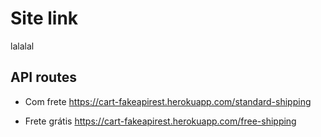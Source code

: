 # Site link

lalalal

## API routes

- Com frete
https://cart-fakeapirest.herokuapp.com/standard-shipping

- Frete grátis
https://cart-fakeapirest.herokuapp.com/free-shipping
